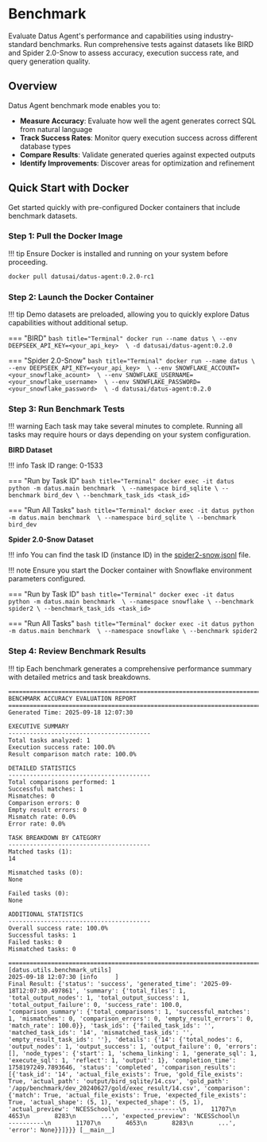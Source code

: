# Benchmark

Evaluate Datus Agent's performance and capabilities using industry-standard benchmarks. Run comprehensive tests against datasets like BIRD and Spider 2.0-Snow to assess accuracy, execution success rate, and query generation quality.

## Overview

Datus Agent benchmark mode enables you to:

- **Measure Accuracy**: Evaluate how well the agent generates correct SQL from natural language
- **Track Success Rates**: Monitor query execution success across different database types
- **Compare Results**: Validate generated queries against expected outputs
- **Identify Improvements**: Discover areas for optimization and refinement

## Quick Start with Docker

Get started quickly with pre-configured Docker containers that include benchmark datasets.

### Step 1: Pull the Docker Image

!!! tip
    Ensure Docker is installed and running on your system before proceeding.

```bash title="Terminal"
docker pull datusai/datus-agent:0.2.0-rc1
```

### Step 2: Launch the Docker Container

!!! tip
    Demo datasets are preloaded, allowing you to quickly explore Datus capabilities without additional setup.

=== "BIRD"
    ```bash title="Terminal"
    docker run --name datus \
    --env DEEPSEEK_API_KEY=<your_api_key>  \
    -d datusai/datus-agent:0.2.0
    ```

=== "Spider 2.0-Snow"
    ```bash title="Terminal"
    docker run --name datus \
    --env DEEPSEEK_API_KEY=<your_api_key>  \
    --env SNOWFLAKE_ACCOUNT=<your_snowflake_acount>  \
    --env SNOWFLAKE_USERNAME=<your_snowflake_username>  \
    --env SNOWFLAKE_PASSWORD=<your_snowflake_password>  \
    -d datusai/datus-agent:0.2.0
    ```

### Step 3: Run Benchmark Tests

!!! warning
    Each task may take several minutes to complete. Running all tasks may require hours or days depending on your system configuration.

**BIRD Dataset**

!!! info
    Task ID range: 0-1533

=== "Run by Task ID"
    ```bash title="Terminal"
    docker exec -it datus python -m datus.main benchmark  \
    --namespace bird_sqlite \
    --benchmark bird_dev \
    --benchmark_task_ids <task_id>
    ```

=== "Run All Tasks"
    ```bash title="Terminal"
    docker exec -it datus python -m datus.main benchmark  \
    --namespace bird_sqlite \
    --benchmark bird_dev
    ```

**Spider 2.0-Snow Dataset**

!!! info
    You can find the task ID (instance ID) in the [spider2-snow.jsonl](https://github.com/xlang-ai/Spider2/blob/main/spider2-snow/spider2-snow.jsonl) file.

!!! note
    Ensure you start the Docker container with Snowflake environment parameters configured.

=== "Run by Task ID"
    ```bash title="Terminal"
    docker exec -it datus python -m datus.main benchmark  \
    --namespace snowflake \
    --benchmark spider2 \
    --benchmark_task_ids <task_id>
    ```

=== "Run All Tasks"
    ```bash title="Terminal"
    docker exec -it datus python -m datus.main benchmark  \
    --namespace snowflake \
    --benchmark spider2
    ```

### Step 4: Review Benchmark Results

!!! tip
    Each benchmark generates a comprehensive performance summary with detailed metrics and task breakdowns.

```text title="Benchmark Result" hl_lines="8-10"
================================================================================
BENCHMARK ACCURACY EVALUATION REPORT
================================================================================
Generated Time: 2025-09-18 12:07:30

EXECUTIVE SUMMARY
----------------------------------------
Total tasks analyzed: 1
Execution success rate: 100.0%
Result comparison match rate: 100.0%

DETAILED STATISTICS
----------------------------------------
Total comparisons performed: 1
Successful matches: 1
Mismatches: 0
Comparison errors: 0
Empty result errors: 0
Mismatch rate: 0.0%
Error rate: 0.0%

TASK BREAKDOWN BY CATEGORY
----------------------------------------
Matched tasks (1):
14

Mismatched tasks (0):
None

Failed tasks (0):
None

ADDITIONAL STATISTICS
----------------------------------------
Overall success rate: 100.0%
Successful tasks: 1
Failed tasks: 0
Mismatched tasks: 0

================================================================================ [datus.utils.benchmark_utils]
2025-09-18 12:07:30 [info     ]
Final Result: {'status': 'success', 'generated_time': '2025-09-18T12:07:30.497861', 'summary': {'total_files': 1, 'total_output_nodes': 1, 'total_output_success': 1, 'total_output_failure': 0, 'success_rate': 100.0, 'comparison_summary': {'total_comparisons': 1, 'successful_matches': 1, 'mismatches': 0, 'comparison_errors': 0, 'empty_result_errors': 0, 'match_rate': 100.0}}, 'task_ids': {'failed_task_ids': '', 'matched_task_ids': '14', 'mismatched_task_ids': '', 'empty_result_task_ids': ''}, 'details': {'14': {'total_nodes': 6, 'output_nodes': 1, 'output_success': 1, 'output_failure': 0, 'errors': [], 'node_types': {'start': 1, 'schema_linking': 1, 'generate_sql': 1, 'execute_sql': 1, 'reflect': 1, 'output': 1}, 'completion_time': 1758197249.7893646, 'status': 'completed', 'comparison_results': [{'task_id': '14', 'actual_file_exists': True, 'gold_file_exists': True, 'actual_path': 'output/bird_sqlite/14.csv', 'gold_path': '/app/benchmark/dev_20240627/gold/exec_result/14.csv', 'comparison': {'match': True, 'actual_file_exists': True, 'expected_file_exists': True, 'actual_shape': (5, 1), 'expected_shape': (5, 1), 'actual_preview': 'NCESSchool\n       ----------\n       11707\n       4653\n       8283\n       ...', 'expected_preview': 'NCESSchool\n       ----------\n       11707\n       4653\n       8283\n       ...', 'error': None}}]}}} [__main__]
```